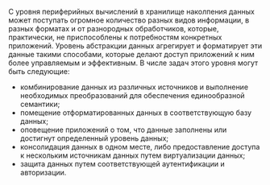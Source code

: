 С уровня периферийных вычислений в хранилище наколпения данных может поступать огромное количество разных видов информации, в разных форматах и от разнородных обработчиков, которые, практически, не приспособлены к потребностям конкретных приложений. Уровень абстракции данных агрегирует и форматирует эти данные такими способами, которые делают доступ приложений к ним более управляемым и эффективным. В числе задач этого уровня могут быть следующие:
- комбинирование данных из различных источников и выполнение необходимых преобразований для обеспечения единообразной семантики;
- помещение отформатированных данных в соответствующую базу данных;
- оповещение приложений о том, что данные заполнены или достигнут определенный уровень данных;
- консолидация данных в одном месте, либо предоставление доступа к нескольким источникам данных путем виртуализации данных;
- защита данных путем соответствующей аутентификации и авторизации.